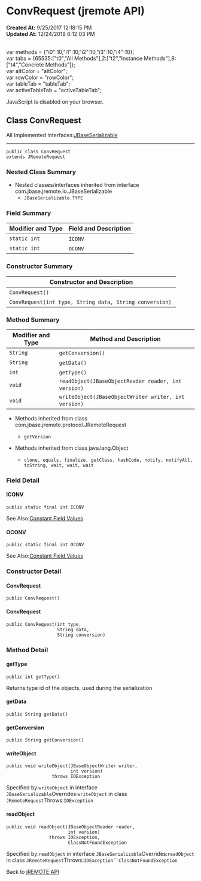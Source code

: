 # ConvRequest (jremote API)

**Created At:** 9/25/2017 12:18:15 PM  
**Updated At:** 12/24/2018 6:12:03 PM  

<!--<br>    try {<br>        if (location.href.indexOf('is-external=true') == -1) {<br>            parent.document.title="ConvRequest (jremote   API)";<br>        }<br>    }<br>    catch(err) {<br>    }<br>//--><br>var methods = {"i0":10,"i1":10,"i2":10,"i3":10,"i4":10};<br>var tabs = {65535:["t0","All Methods"],2:["t2","Instance Methods"],8:["t4","Concrete Methods"]};<br>var altColor = "altColor";<br>var rowColor = "rowColor";<br>var tableTab = "tableTab";<br>var activeTableTab = "activeTableTab";
JavaScript is disabled on your browser.



## Class ConvRequest

All Implemented Interfaces:[JBaseSerializable](/39250-io/com_jbase_jremote_io_jbaseserializable "interface in com.jbase.jremote.io")
* * *


```
public class ConvRequest
extends JRemoteRequest
```

### Nested Class Summary

- Nested classes/interfaces inherited from interface com.jbase.jremote.io.JBaseSerializable
    - `JBaseSerializable.TYPE`






### Field Summary


| Modifier and Type<br> | Field and Description<br> |
| --- | --- |
| `static int`<br> | `ICONV` <br> |
| `static int`<br> | `OCONV` <br> |






### Constructor Summary


| Constructor and Description<br> |
| --- |
| `ConvRequest()` <br> |
| `ConvRequest(int type, String data, String conversion)` <br> |






### Method Summary


| Modifier and Type<br> | Method and Description<br> |
| --- | --- |
| `String`<br> | `getConversion()` <br> |
| `String`<br> | `getData()` <br> |
| `int`<br> | `getType()` <br> |
| `void`<br> | `readObject(JBaseObjectReader reader, int version)` <br> |
| `void`<br> | `writeObject(JBaseObjectWriter writer, int version)` <br> |


- Methods inherited from class com.jbase.jremote.protocol.JRemoteRequest
    - `getVersion`


- Methods inherited from class java.lang.Object
    - `clone, equals, finalize, getClass, hashCode, notify, notifyAll, toString, wait, wait, wait`

### Field Detail

#### ICONV

```
public static final int ICONV
```
See Also:[Constant Field Values](299736-constant-values)
#### OCONV

```
public static final int OCONV
```
See Also:[Constant Field Values](299736-constant-values)




### Constructor Detail

#### ConvRequest

```
public ConvRequest()
```

#### ConvRequest

```
public ConvRequest(int type,
                   String data,
                   String conversion)
```





### Method Detail



#### getType

```
public int getType()
```
Returns:type id of the objects, used during the serialization
#### getData

```
public String getData()
```

#### getConversion

```
public String getConversion()
```

#### writeObject

```
public void writeObject(JBaseObjectWriter writer,
                        int version)
                 throws IOException
```
Specified by:`writeObject` in interface `JBaseSerializable`Overrides:`writeObject` in class `JRemoteRequest`Throws:`IOException`
#### readObject

```
public void readObject(JBaseObjectReader reader,
                       int version)
                throws IOException,
                       ClassNotFoundException
```
Specified by:`readObject` in interface `JBaseSerializable`Overrides:`readObject` in class `JRemoteRequest`Throws:`IOException``ClassNotFoundException`



Back to [jREMOTE API](com_jbase_jremote_package-summary)
